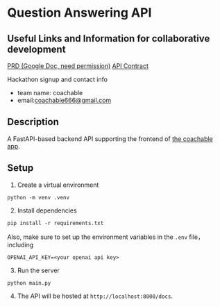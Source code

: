 # Question Answering API

## Useful Links and Information for collaborative development
[PRD (Google Doc, need permission)](https://docs.google.com/document/d/1KzqLgfS0sRDiNkEFHSO3HUFSKJ3iLQN0CHAPmWf_-HU/edit?tab=t.0)
[API Contract](https://docs.google.com/document/d/1AjE7zVeTn9MzTyXQhw9iUfGOrFbEwwQAGwWcApp7s-g/edit?tab=t.0)

Hackathon signup and contact info
- team name: coachable 
- email:coachable666@gmail.com

## Description
A FastAPI-based backend API supporting the frontend of [the coachable app](https://coachable-webapp.vercel.app/).

## Setup

1. Create a virtual environment
```
python -m venv .venv
```

2. Install dependencies
```
pip install -r requirements.txt
```
Also, make sure to set up the environment variables in the `.env` file，including
```
OPENAI_API_KEY=<your openai api key>
```

3. Run the server
```
python main.py
```

4. The API will be hosted at `http://localhost:8000/docs`.
